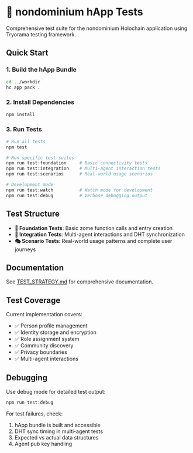 # 🧪 nondominium hApp Tests

Comprehensive test suite for the nondominium Holochain application using Tryorama testing framework.

## Quick Start

### 1. Build the hApp Bundle
```bash
cd ../workdir
hc app pack .
```

### 2. Install Dependencies
```bash
npm install
```

### 3. Run Tests
```bash
# Run all tests
npm test

# Run specific test suites
npm run test:foundation     # Basic connectivity tests
npm run test:integration    # Multi-agent interaction tests
npm run test:scenarios      # Real-world usage scenarios

# Development mode
npm run test:watch          # Watch mode for development
npm run test:debug          # Verbose debugging output
```

## Test Structure

- **🔧 Foundation Tests**: Basic zome function calls and entry creation
- **🔗 Integration Tests**: Multi-agent interactions and DHT synchronization
- **🎭 Scenario Tests**: Real-world usage patterns and complete user journeys

## Documentation

See [TEST_STRATEGY.md](src/nondominium/nondominium/TEST_STRATEGY.md) for comprehensive documentation.

## Test Coverage

Current implementation covers:
- ✅ Person profile management
- ✅ Identity storage and encryption
- ✅ Role assignment system
- ✅ Community discovery
- ✅ Privacy boundaries
- ✅ Multi-agent interactions

## Debugging

Use debug mode for detailed test output:
```bash
npm run test:debug
```

For test failures, check:
1. hApp bundle is built and accessible
2. DHT sync timing in multi-agent tests
3. Expected vs actual data structures
4. Agent pub key handling 